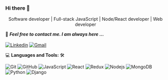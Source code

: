 ### Hi there 👋

<!--
**Lemosc/Lemosc** is a ✨ _special_ ✨ repository because its `README.md` (this file) appears on your GitHub profile.

Here are some ideas to get you started:

- 🔭 I’m currently working on ...
- 🌱 I’m currently learning ...
- 👯 I’m looking to collaborate on ...
- 🤔 I’m looking for help with ...
- 💬 Ask me about ...
- 📫 How to reach me: ...
- 😄 Pronouns: ...
- ⚡ Fun fact: ...
-->
<!--

## Complete list of github markdown emoji markup
https://gist.github.com/rxaviers/7360908

## technologies Icons 
https://simpleicons.org/

-->

<p align='center'>Software developer | Full-stack JavaScript | Node/React developer | Web developer</p>

📝 ***Feel free to contact me. I am always here ...*** 
<br>
<br>
[![Linkedin](https://img.shields.io/badge/LinkedIn-Carlos%20Lemos-blue?logo=Linkedin&logoColor=blue&labelColor=black)](https://linkedin.com/in/carlos-lemos-a38583191)
[![Gmail](https://img.shields.io/badge/Gmail-lemosc96@gmail.com-white?logo=Gmail&logoColor=white&labelColor=black)](mailto:lemosc96@gmail.com)
<br>



💻 **Languages and Tools:** 🛠️<br>

![Git](https://img.shields.io/badge/-Git-000000?style=flat&logo=git&logoColor=F05032&labelColor=ffffff)
![GitHub](https://img.shields.io/badge/-GitHub-000000?style=flat&logo=github&logoColor=000000&labelColor=ffffff)
![JavaScript](https://img.shields.io/badge/-JavaScript-000000?style=flat&logo=javascript)
![React](https://img.shields.io/badge/-React-000000?style=flat&logo=react)
![Redux](https://img.shields.io/badge/-Redux-000000?style=flat&logo=redux&logoColor=764ABC&labelColor=ffffff)
![Nodejs](https://img.shields.io/badge/-Nodejs-000000?style=flat&logo=Node.js)
![MongoDB](https://img.shields.io/badge/-MongoDB-000000?style=flat&logo=mongodb&labelColor=ffffff)
![Python](https://img.shields.io/badge/-Python-000000?style=flat&logo=python&labelColor=ffffff)
![Django](https://img.shields.io/badge/-Django-000000?style=flat&logo=django&labelColor=092E20)

